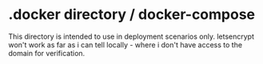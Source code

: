# .docker directory / docker-compose

This directory is intended to use in deployment scenarios only.  letsencrypt won't work as far as i can tell locally - where i don't have access to the domain for verification.